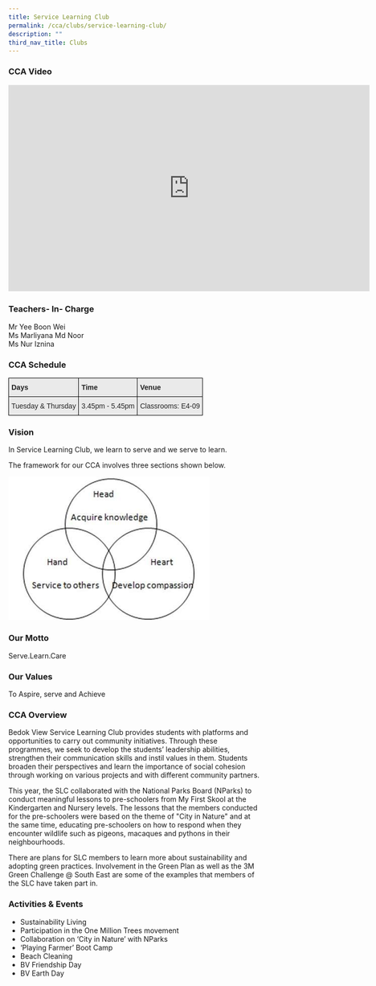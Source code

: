 ```yaml
---
title: Service Learning Club
permalink: /cca/clubs/service-learning-club/
description: ""
third_nav_title: Clubs
---
```

### CCA Video

<iframe width="719" height="410" src="https://www.youtube.com/embed/7bKWeHKzgmU" title="C1.SLC" frameborder="0" allow="accelerometer; autoplay; clipboard-write; encrypted-media; gyroscope; picture-in-picture; web-share" allowfullscreen></iframe>

### Teachers- In- Charge

Mr Yee Boon Wei <br>
Ms Marliyana Md Noor <br>
Ms Nur Iznina


### CCA Schedule

<style type="text/css">
.tg  {border-collapse:collapse;border-spacing:0;}
.tg td{border-color:black;border-style:solid;border-width:1px;font-family:Arial, sans-serif;font-size:14px;
  overflow:hidden;padding:10px 5px;word-break:normal;}
.tg th{border-color:black;border-style:solid;border-width:1px;font-family:Arial, sans-serif;font-size:14px;
  font-weight:normal;overflow:hidden;padding:10px 5px;word-break:normal;}
.tg .tg-y7qa{background-color:#EAEAEA;color:#222;text-align:left;vertical-align:top}
.tg .tg-rj1p{background-color:#EAEAEA;color:#222;font-weight:bold;text-align:left;vertical-align:top}
</style>
<table class="tg">
<thead>
  <tr>
    <th class="tg-rj1p">Days</th>
    <th class="tg-rj1p">Time</th>
    <th class="tg-rj1p">Venue</th>
  </tr>
</thead>
<tbody>
  <tr>
    <td class="tg-y7qa">Tuesday &amp; Thursday</td>
    <td class="tg-y7qa">3.45pm - 5.45pm</td>
    <td class="tg-y7qa">Classrooms: E4-09</td>
  </tr>
</tbody>
</table>

### Vision

In Service Learning Club, we learn to serve and we serve to learn. 

The framework for our CCA involves three sections shown below.

![Service Learning Club Vision](/images/Service%20Learning.jpg)


### Our Motto

Serve.Learn.Care


### Our Values

To Aspire, serve and Achieve


### CCA Overview

Bedok View Service Learning Club provides students with platforms and opportunities to carry out community initiatives. Through these programmes, we seek to develop the students’ leadership abilities, strengthen their communication skills and instil values in them. Students broaden their perspectives and learn the importance of social cohesion through working on various projects and with different community partners.

This year, the SLC collaborated with the National Parks Board (NParks) to conduct meaningful lessons to pre-schoolers from My First Skool at the Kindergarten and Nursery levels. The lessons that the members conducted for the pre-schoolers were based on the theme of "City in Nature" and at the same time, educating pre-schoolers on how to respond when they encounter wildlife such as pigeons, macaques and pythons in their neighbourhoods. 

There are plans for SLC members to learn more about sustainability and adopting green practices. Involvement in the Green Plan as well as the 3M Green Challenge @ South East are some of the examples that members of the SLC have taken part in.


### Activities & Events

*   Sustainability Living  
*   Participation in the One Million Trees movement
*   Collaboration on ‘City in Nature’ with NParks
*   ‘Playing Farmer’ Boot Camp
*   Beach Cleaning
*   BV Friendship Day
*   BV Earth Day